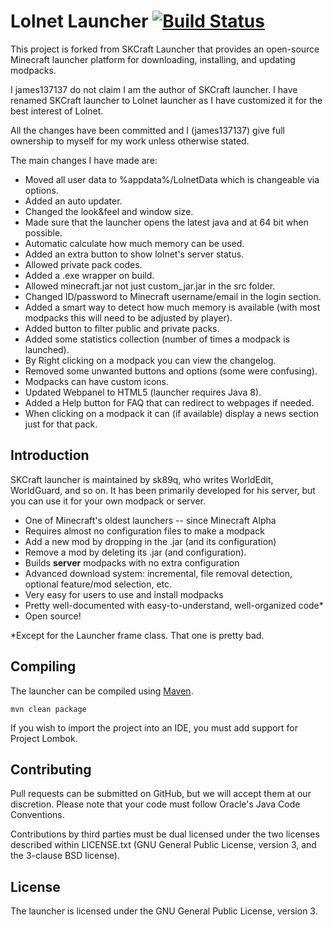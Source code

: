 Lolnet Launcher 
[![Build Status](https://travis-ci.org/James137137/LolnetLauncher.svg?branch=master)](https://travis-ci.org/James137137/LolnetLauncher)
================

This project is forked from SKCraft Launcher that provides an open-source Minecraft launcher platform for downloading,
installing, and updating modpacks.

I james137137 do not claim I am the author of SKCraft launcher. I have renamed SKCraft launcher
to Lolnet launcher as I have customized it for the best interest of Lolnet.

All the changes have been committed and I (james137137) give full ownership to myself for my work
unless otherwise stated.

The main changes I have made are:

* Moved all user data to %appdata%/LolnetData which is changeable via options.
* Added an auto updater.
* Changed the look&feel and window size.
* Made sure that the launcher opens the latest java and at 64 bit when possible.
* Automatic calculate how much memory can be used.
* Added an extra button to show lolnet's server status.
* Allowed private pack codes.
* Added a .exe wrapper on build.
* Allowed minecraft.jar not just custom_jar.jar in the src folder.
* Changed ID/password to Minecraft username/email in the login section.
* Added a smart way to detect how much memory is available (with most modpacks this will need to be adjusted by player).
* Added button to filter public and private packs.
* Added some statistics collection (number of times a modpack is launched).
* By Right clicking on a modpack you can view the changelog.
* Removed some unwanted buttons and options (some were confusing).
* Modpacks can have custom icons.
* Updated Webpanel to HTML5 (launcher requires Java 8).
* Added a Help button for FAQ that can redirect to webpages if needed.
* When clicking on a modpack it can (if available) display a news section just for that pack.



Introduction
------------

SKCraft launcher is maintained by sk89q, who writes WorldEdit, WorldGuard, and so on. It has
been primarily developed for his server, but you can use it for your own modpack or
server.

* One of Minecraft's oldest launchers -- since Minecraft Alpha
* Requires almost no configuration files to make a modpack
* Add a new mod by dropping in the .jar (and its configuration)
* Remove a mod by deleting its .jar (and configuration).
* Builds **server** modpacks with no extra configuration
* Advanced download system: incremental, file removal detection, optional feature/mod selection, etc.
* Very easy for users to use and install modpacks
* Pretty well-documented with easy-to-understand, well-organized code*
* Open source!

*Except for the Launcher frame class. That one is pretty bad.

Compiling
---------

The launcher can be compiled using [Maven](http://maven.apache.org/).

    mvn clean package

If you wish to import the project into an IDE, you must add support for
Project Lombok.

Contributing
------------

Pull requests can be submitted on GitHub, but we will accept them
at our discretion. Please note that your code must follow
Oracle's Java Code Conventions.

Contributions by third parties must be dual licensed under the two licenses
described within LICENSE.txt (GNU General Public License, version 3, and the
3-clause BSD license).


License
-------

The launcher is licensed under the GNU General Public License, version 3.
